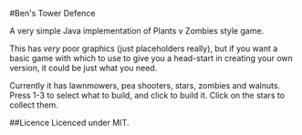 #Ben's Tower Defence

A very simple Java implementation of Plants v Zombies style game.  

This has *very* poor graphics (just placeholders really), but if you want a basic game with which to use to give you a head-start in creating your own version, it could be just what you need.

Currently it has lawnmowers, pea shooters, stars, zombies and walnuts.  Press 1-3 to select what to build, and click to build it.  Click on the stars to collect them. 

##Licence
Licenced under MIT.